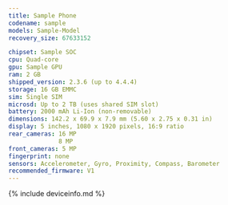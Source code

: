 ```yaml
---
title: Sample Phone
codename: sample
models: Sample-Model
recovery_size: 67633152

chipset: Sample SOC
cpu: Quad-core
gpu: Sample GPU
ram: 2 GB
shipped_version: 2.3.6 (up to 4.4.4)
storage: 16 GB EMMC
sim: Single SIM
microsd: Up to 2 TB (uses shared SIM slot)
battery: 2000 mAh Li-Ion (non-removable)
dimensions: 142.2 x 69.9 x 7.9 mm (5.60 x 2.75 x 0.31 in)
display: 5 inches, 1080 x 1920 pixels, 16:9 ratio
rear_cameras: 16 MP
              8 MP
front_cameras: 5 MP
fingerprint: none
sensors: Accelerometer, Gyro, Proximity, Compass, Barometer
recommended_firmware: V1
---
```


{% include deviceinfo.md %}
